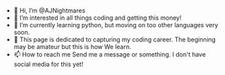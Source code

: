 - 👋 Hi, I’m @AJNightmares
- 👀 I’m interested in all things coding and getting this money!
- 🌱 I’m currently learning python, but moving on too other languages very soon.
- 💞️ This page is dedicated to capturing my coding career. The beginning may be amateur but this is how We learn.
- 📫 How to reach me Send me a message or something. I don't have social media for this yet!

<!---
AJNightmares/AJNightmares is a ✨ special ✨ repository because its `README.md` (this file) appears on your GitHub profile.
You can click the Preview link to take a look at your changes.
--->
